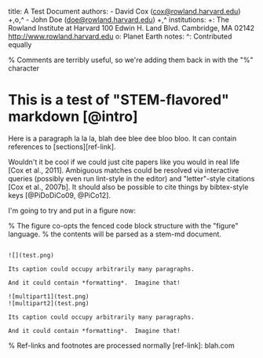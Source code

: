 title: A Test Document
authors:
    - David Cox (cox@rowland.harvard.edu) +,o,^
    - John Doe (doe@rowland.harvard.edu) +,^
institutions:
    +: The Rowland Institute at Harvard
       100 Edwin H. Land Blvd.
       Cambridge, MA 02142
       http://www.rowland.harvard.edu
    o: Planet Earth
notes:
    ^: Contributed equally

% Comments are terribly useful, so we're adding them back in with the "%" character

# This is a test of "STEM-flavored" markdown [@intro]

Here is a paragraph la la la, blah dee blee dee bloo bloo. It can contain
references to [sections][ref-link].

Wouldn't it be cool if we could just cite papers like you would in real life [Cox et al., 2011].  Ambiguous matches could be resolved via interactive queries (possibly even run lint-style in the editor) and "letter"-style citations [Cox et al., 2007b]. It should also be possible to cite things by bibtex-style keys [@PiDoDiCo09, @PiCo12].

I'm going to try and put in a figure now:

% The figure co-opts the fenced code block structure with the "figure" language.
% the contents will be parsed as a stem-md document.
~~~ figure

![](test.png)

Its caption could occupy arbitrarily many paragraphs.

And it could contain *formatting*.  Imagine that!

~~~


~~~ figure
![multipart1](test.png)
![multipart2](test.png)

Its caption could occupy arbitrarily many paragraphs.

And it could contain *formatting*.  Imagine that!
~~~

% Ref-links and footnotes are processed normally
[ref-link]: blah.com

